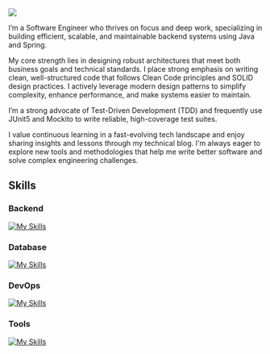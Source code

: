 <img src="https://capsule-render.vercel.app/api?type=venom&color=gradient&customColorList=0,1,7,14,20,24,27)&height=160&fontAlignY=43&descAlignY=64&section=header&text=023&animation=fadeIn&fontSize=40&fontColor=FAFAFA&stroke=000000&strokeWidth=0.5"/>

I’m a Software Engineer who thrives on focus and deep work, specializing in building efficient, scalable, and maintainable backend systems using Java and Spring.

My core strength lies in designing robust architectures that meet both business goals and technical standards. I place strong emphasis on writing clean, well-structured code that follows Clean Code principles and SOLID design practices. I actively leverage modern design patterns to simplify complexity, enhance performance, and make systems easier to maintain.

I’m a strong advocate of Test-Driven Development (TDD) and frequently use JUnit5 and Mockito to write reliable, high-coverage test suites.

I value continuous learning in a fast-evolving tech landscape and enjoy sharing insights and lessons through my technical blog. I'm always eager to explore new tools and methodologies that help me write better software and solve complex engineering challenges.


<h2> Skills </h2>

<h3> Backend </h3>

[![My Skills](https://skillicons.dev/icons?i=java,spring,hibernate)](https://skillicons.dev)

<h3> Database </h3>

[![My Skills](https://skillicons.dev/icons?i=mysql,redis,mongodb)](https://skillicons.dev)

<h3> DevOps </h3>

[![My Skills](https://skillicons.dev/icons?i=aws,githubactions,docker,nginx)](https://skillicons.dev)
  
<h3> Tools </h3>

[![My Skills](https://skillicons.dev/icons?i=git,postman,grafana,prometheus)](https://skillicons.dev)

